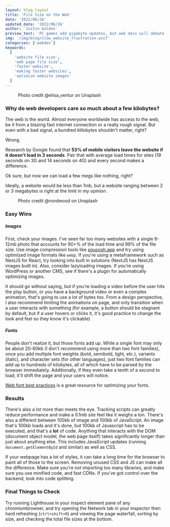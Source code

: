 ```yaml
---
layout: blog_layout
title: 'File Size on the Web'
date: '2022/06/26'
updated_date: '2022/06/26'
author: 'Justin Golden'
preview_text: 'PC games add gigabyte updates, but web devs will debate fiercely over a few kilobytes. Find out why.'
img: '/img/blog/slow_website_frustration.avif'
categories: ['webdev']
keywords:
  [
    'website file size',
    'web page file size',
    'faster website',
    'making faster websites',
    'optimize website images'
  ]
---
```

<figure>
  <img src="/img/blog/slow_website_frustration.avif" alt="">
  <figcaption>Photo credit @elisa_ventur on Unsplash</figcaption>
</figure>

### Why do web developers care so much about a few kilobytes?

The web is the world. Almost everyone worldwide has access to the web, be it from a blazing fast internet connection or a really rough signal. But even with a bad signal, a bundred klilobytes shouldn't matter, right?

Wrong.

Research by Google found that **53% of mobile visitors leave the website if it doesn't load in 3 seconds**. Pair that with average load times for sites (19 seconds on 3G and 14 seconds on 4G) and every second makes a difference.

Ok sure, but now we can load a few megs like nothing, right?

Ideally, a website would be less than 1mb, but a website ranging between 2 or 3 megabytes is right at the limit in my opinion.

<figure>
<img src="/img/blog/hands_on_desk.avif" alt="">
<figcaption>Photo credit @nordwood on Unsplash</figcaption>
</figure>

### Easy Wins

##### Images

First, check your images. I've seen far too many websites with a single 8-12mb photo that accounts for 90+% of the load time and 99% of the file size. Use image compression tools like [squoosh.app](https://squoosh.app/) and try using optimized image formats like `webp`. If you're using a metaframework such as NextJS for React, try looking into built in solutions (NextJS has NextJS images built in). Also, consider lazyloading images. If you're using WordPress or another CMS, see if there's a plugin for automatically optimizing images.

It should go without saying, but if you're loading a video before the user hits the play button, or you have a background video or even a complex animation, that's going to use a lot of bytes too. From a design perspective, I also recommend limiting the animations on page, and only transition when a user interacts with something (for example, a button should be stagnant by default, but if a user hovers or clicks it, it's good practice to change the look and feel so they know it's clickable)

##### Fonts

People don't realize it, but those fonts add up. While a single font may only be about 20-60kb (I don't recommend using more than two font families), once you add multiple font weights (bold, semibold, light, etc.), variants (italic), and character sets (for other languages), just two font families can add up to hundreds of kilobytes, all of which have to be parsed by the browser immediately. Additionally, if they even take a tenth of a second to load, it'll shift the page and your users will notice.

[Web font best practices](https://youtu.be/G0cOQ79WKZE) is a great resource for optimizing your fonts.

### Results

There's also a lot more than meets the eye. Tracking scripts can greatly reduce performance and make a 0.1mb site feel like it weighs a ton. There's also a different between 100kb of image and 100kb of JavaScript. An image that's 100kb loads and it's done, but 100kb of Javascript has to be executed, and that's a **lot** of code. Anything that interacts with the DOM (document object model, the web page itself) takes significantly longer than just about anything else. This includes JavaScript updates (running `document.getElementById` and similar) as well as CSS.

If your webpage has a lot of styles, it can take a long time for the browser to paint all of those to the screen. Removing unused CSS and JS can make all the difference. Make sure you're not importing too many libraries, and make sure you use minified code, and fast CDNs. If you've got control over the backend, look into code splitting.

### Final Things to Check

Try running Lighthouse in your inspect element pane of any chromiumbrowser, and try opening the Network tab in your inspector then hard refreshing (`ctrl+shift+R`) and viewing the page waterfall, sorting by size, and checking the total file sizes at the bottom.

